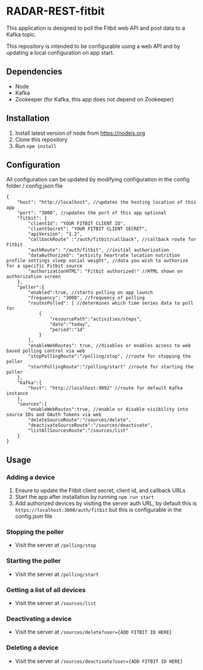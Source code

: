 RADAR-REST-fitbit
=================

This application is designed to poll the Fitbit web API and post data to a Kafka topic.

This repository is intended to be configurable using a web API and by updating a local configuration on app start.

## Dependencies
- Node
- Kafka
- Zookeeper (for Kafka, this app does not depend on Zookeeper)

## Installation
1. Install latest version of node from https://nodejs.org
2. Clone this repository
3. Run `npm install`

## Configuration

All configuration can be updated by modifying configuration in the config folder / config.json file

```
{
	"host": "http://localhost", //updates the hosting location of this app
	"port": "3000", //updates the port of this app optional
	"fitbit": {
		"clientId": "YOUR FITBIT CLIENT ID",
		"clientSecret": "YOUR FITBIT CLIENT SECRET",
		"apiVersion": "1.2",
		"callbackRoute" :"/auth/fitbit/callback", //callback route for Fitbit
		"authRoute": "/auth/fitbit", //initial authorization 
		"dataAuthorized": "activity heartrate location nutrition profile settings sleep social weight", //data you wish to authorize for a specific Fitbit source
		"authorizationHTML": "Fitbit authorized!" //HTML shown on authorization screen
	},
	"poller":{
		"enabled":true, //starts polling on app launch
		"frequency": "3000", //frequency of polling
		"routesPolled": [ //determines which time series data to poll for
			{
				"resourcePath":"activities/steps", 
				"date":"today", 
				"period":"1d"
			}
		],
		"enableWebRoutes": true, //disables or enables access to web based polling control via web
		"stopPollingRoute":"/polling/stop", //route for stopping the poller
		"startPollingRoute":"/polling/start" //route for starting the poller
	},
	"kafka":{
		"host": "http://localhost:9092" //route for default Kafka instance
	},
	"sources":{
		"enableWebRoutes":true, //enable or disable visibility into source IDs and OAuth Tokens via web
		"deleteSourceRoute":"/sources/delete",
		"deactivateSourceRoute":"/sources/deactivate",
		"listAllSourcesRoute":"/sources/list"
	}
}
```

## Usage

### Adding a device
1. Ensure to update the Fitbit client secret, client id, and callback URLs
2. Start the app after installation by running `npm run start`
3. Add authorized devices by visiting the server auth URL, by default this is `https://localhost:3000/auth/fitbit` but this is configurable in the config.json file

### Stopping the poller
- Visit the server at `/polling/stop`

### Starting the poller
- Visit the server at `/polling/start`

### Getting a list of all devices
- Visit the server at `/sources/list`

### Deactivating a device
- Visit the server at `/sources/delete?user={ADD FITBIT ID HERE}`

### Deleting a device
- Visit the server at `/sources/deactivate?user={ADD FITBIT ID HERE}`
